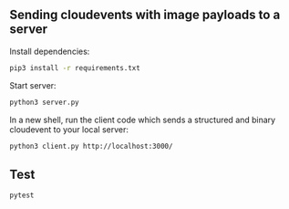 ## Sending cloudevents with image payloads to a server

Install dependencies:

```sh
pip3 install -r requirements.txt
```

Start server:

```sh
python3 server.py
```

In a new shell, run the client code which sends a structured and binary
cloudevent to your local server:

```sh
python3 client.py http://localhost:3000/
```

## Test

```sh
pytest
```
